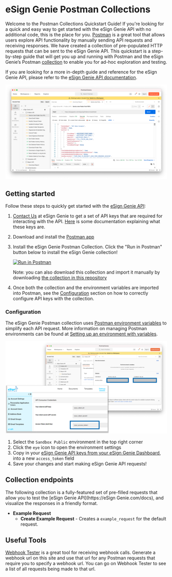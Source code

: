 # eSign Genie Postman Collections
Welcome to the Postman Collections Quickstart Guide! If you're looking for a quick and easy way to get started with the eSign Genie API with no additional code, this is the place for you. [Postman](https://www.getpostman.com/product/api-client) is a great tool that allows users explore API functionality by manually sending API requests and receiving responses. We have created a collection of pre-populated HTTP requests that can be sent to the eSign Genie API. This quickstart is a step-by-step guide that will get you up and running with Postman and the eSign Genie’s Postman [collection](https://learning.postman.com/docs/postman/collections/intro-to-collections/) to enable you for ad-hoc exploration and testing.

If you are looking for a more in-depth guide and reference for the eSign Genie API, please refer to the [eSign Genie API documentation](https://developer.esigngenie.com/api#overview).

![eSign Genie-postman-overview](/images/esign-genie-postman-overview.png)

## Getting started
Follow these steps to quickly get started with the [eSign Genie API](https://developer.esigngenie.com/api):

1. [Contact Us](mailto:api@esigngenie.com) at eSign Genie to get a set of API keys that are required for interacting with the API. [Here](https://developer.esigngenie.com/docs/auth) is some documentation explaining what these keys are.
2. Download and install the [Postman app](https://www.getpostman.com/downloads/)
3. Install the eSign Genie Postman Collection. Click the "Run in Postman" button below to install the eSign Genie collection!
  
    [![Run in Postman](https://run.pstmn.io/button.svg)](https://god.postman.co/run-collection/6b1010ff385a9991053c?action=collection%2Fimport)

    Note: you can also download this collection and import it manually by downloading [the collection in this repository](/eSign%20Genie%20API%20Endpoints%20Collection.json)

4. Once both the collection and the environment variables are imported into Postman, see the [Configuration](https://github.com/esigngenie-org/esign-genie-postman#configuration) section on how to correctly configure API keys with the collection.

### Configuration
The eSign Genie Postman collection uses [Postman environment variables](https://learning.getpostman.com/docs/postman/environments_and_globals/intro_to_environments_and_globals/) to simplify each API request. More information on managing Postman environments can be found at [Setting up an environment with variables](https://learning.getpostman.com/docs/postman/environments_and_globals/manage_environments/).

![eSign Genie-postman-configuration](/images/esign-genie-postman-config.png)

1. Select the `Sandbox Public` environment in the top right corner
2. Click the `eye` icon to open the environment settings
3. Copy in your [eSign Genie API keys from your eSign Genie Dashboard](https://www.esigngenie.com/esign/consumer/consumerdetails), into a new `access_token` field
4. Save your changes and start making eSign Genie API requests!

## Collection endpoints
The following collection is a fully-featured set of pre-filled requests that allow you to test the [eSign Genie API](https://eSign Genie.com/docs), and visualize the responses in a friendly format.

* **Example Request**
  * **Create Example Request** - Creates a `example_request` for the default request.

## Useful Tools
[Webhook Tester](https://webhook.site/) is a great tool for receiving webhook calls. Generate a webhook url on this site and use that url for any Postman requests that require you to specify a webhook url. You can go on Webhook Tester to see a list of all requests being made to that url.
